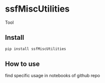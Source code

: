ssfMiscUtilities
================

<!-- WARNING: THIS FILE WAS AUTOGENERATED! DO NOT EDIT! -->

Tool

## Install

``` sh
pip install ssfMiscUtilities
```

## How to use

find specific usage in notebooks of github repo
